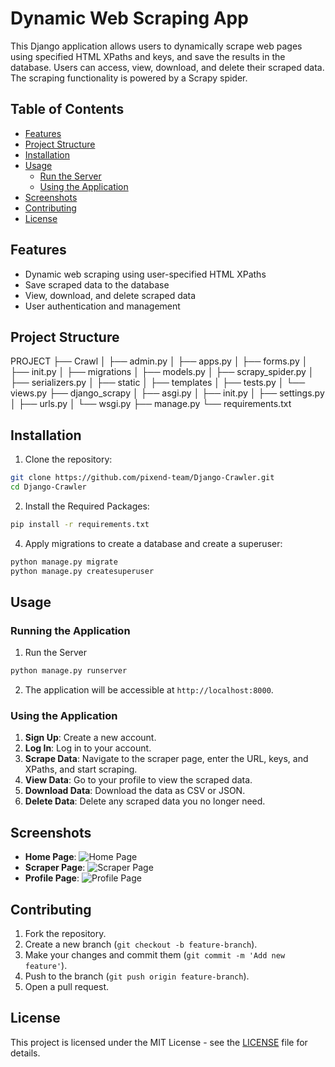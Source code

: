 # Dynamic Web Scraping App

This Django application allows users to dynamically scrape web pages using specified HTML XPaths and keys, and save the results in the database. Users can access, view, download, and delete their scraped data. The scraping functionality is powered by a Scrapy spider.

## Table of Contents
- [Features](#features)
- [Project Structure](#project-structure)
- [Installation](#installation)
- [Usage](#usage)
  - [Run the Server](#run-the-server)
  - [Using the Application](#using-the-application)
- [Screenshots](#screenshots)
- [Contributing](#contributing)
- [License](#license)

## Features
- Dynamic web scraping using user-specified HTML XPaths
- Save scraped data to the database
- View, download, and delete scraped data
- User authentication and management

## Project Structure
PROJECT
├── Crawl
│ ├── admin.py
│ ├── apps.py
│ ├── forms.py
│ ├── init.py
│ ├── migrations
│ ├── models.py
│ ├── scrapy_spider.py
│ ├── serializers.py
│ ├── static
│ ├── templates
│ ├── tests.py
│ └── views.py
├── django_scrapy
│ ├── asgi.py
│ ├── init.py
│ ├── settings.py
│ ├── urls.py
│ └── wsgi.py
├── manage.py
└── requirements.txt



## Installation
1. Clone the repository:
```sh
git clone https://github.com/pixend-team/Django-Crawler.git
cd Django-Crawler
```
2. Install the Required Packages:
```sh
pip install -r requirements.txt
```

4. Apply migrations to create a database and create a superuser:
```sh
python manage.py migrate
python manage.py createsuperuser
```

## Usage

### Running the Application
1. Run the Server
```sh
python manage.py runserver
```

2. The application will be accessible at `http://localhost:8000`.

### Using the Application
1. **Sign Up**: Create a new account.
2. **Log In**: Log in to your account.
3. **Scrape Data**: Navigate to the scraper page, enter the URL, keys, and XPaths, and start scraping.
4. **View Data**: Go to your profile to view the scraped data.
5. **Download Data**: Download the data as CSV or JSON.
6. **Delete Data**: Delete any scraped data you no longer need.

## Screenshots
- **Home Page**: ![Home Page](path/to/homepage/screenshot.png)
- **Scraper Page**: ![Scraper Page](path/to/scraperpage/screenshot.png)
- **Profile Page**: ![Profile Page](path/to/profilepage/screenshot.png)

## Contributing
1. Fork the repository.
2. Create a new branch (`git checkout -b feature-branch`).
3. Make your changes and commit them (`git commit -m 'Add new feature'`).
4. Push to the branch (`git push origin feature-branch`).
5. Open a pull request.

## License
This project is licensed under the MIT License - see the [LICENSE](LICENSE) file for details.
